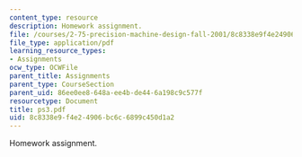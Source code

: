 ```yaml
---
content_type: resource
description: Homework assignment.
file: /courses/2-75-precision-machine-design-fall-2001/8c8338e9f4e24906bc6c6899c450d1a2_ps3.pdf
file_type: application/pdf
learning_resource_types:
- Assignments
ocw_type: OCWFile
parent_title: Assignments
parent_type: CourseSection
parent_uid: 86ee0ee8-648a-ee4b-de44-6a198c9c577f
resourcetype: Document
title: ps3.pdf
uid: 8c8338e9-f4e2-4906-bc6c-6899c450d1a2
---
```

Homework assignment.

